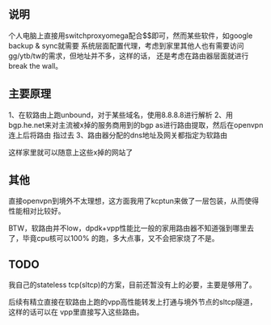 ## 说明

个人电脑上直接用switchproxyomega配合$$即可，然而某些软件，如google backup & sync就需要
系统层面配置代理，考虑到家里其他人也有需要访问gg/ytb/tw的需求，但地址并不多，这样的话，
还是考虑在路由器层面就进行break the wall。

## 主要原理
1、在软路由上跑unbound，对于某些域名，使用8.8.8.8进行解析
2、用bgp.he.net来对主流被x掉的服务商用到的bgp as进行路由提取，然后在openvpn连上后将路由
   指过去
3、路由器分配的dns地址及网关都指定为软路由

这样家里就可以随意上这些x掉的网站了

## 其他
直接openvpn到境外不太理想，这方面我用了kcptun来做了一层包装，从而使得性能相对比较好。

BTW，软路由并不low，dpdk+vpp性能比一般的家用路由器不知道强到哪里去了，毕竟cpu核可以100%
的跑，多大点事，又不会把家烧了不是。

## TODO
我自己的stateless tcp(sltcp)的方案，目前还暂没有上的必要，主要是够用了。

后续有精立直接在软路由上跑的vpp高性能转发上打通与境外节点的sltcp隧道，这样的话可以在
vpp里直接写入这些路由。
